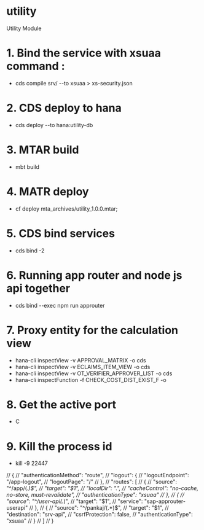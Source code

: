 # utility
Utility Module 


# 1. Bind the service with xsuaa command :
- cds compile srv/ --to xsuaa > xs-security.json

# 2. CDS deploy to hana
- cds deploy --to hana:utility-db

# 3. MTAR build
- mbt build

# 4. MATR deploy
- cf deploy mta_archives/utility_1.0.0.mtar;

# 5. CDS bind services
- cds bind -2 <servicename>

# 6. Running app router and node js api together
- cds bind --exec npm run approuter

# 7. Proxy entity for the calculation view
- hana-cli inspectView -v APPROVAL_MATRIX -o cds
- hana-cli inspectView -v ECLAIMS_ITEM_VIEW -o cds
- hana-cli inspectView -v OT_VERIFIER_APPROVER_LIST -o cds
- hana-cli inspectFunction -f CHECK_COST_DIST_EXIST_F -o


# 8. Get the active port
- C

# 9. Kill the process id
-  kill -9 22447


// {
//   "authenticationMethod": "route",
//   "logout": {
//     "logoutEndpoint": "/app-logout",
//     "logoutPage": "/"
//   },
//   "routes": [
//     {
//       "source": "^/app/(.*)$",
//       "target": "$1",
//       "localDir": ".",
//       "cacheControl": "no-cache, no-store, must-revalidate",
//       "authenticationType": "xsuaa"
//     },
//     {
//       "source": "^/user-api(.*)",
//       "target": "$1",
//       "service": "sap-approuter-userapi"
//     },
//     {
//       "source": "^/pankaj/(.*)$",
//       "target": "$1",
//       "destination": "srv-api",
//       "csrfProtection": false,
//       "authenticationType": "xsuaa"
//     }
//   ]
// }
